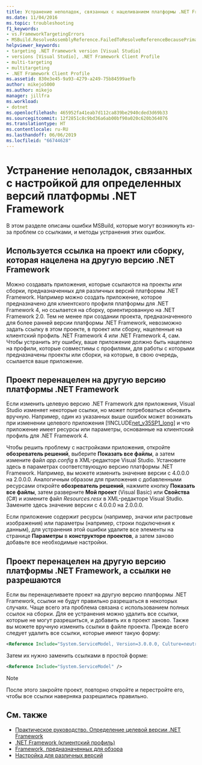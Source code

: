 ```yaml
---
title: Устранение неполадок, связанных с нацеливанием платформы .NET Framework | Документация Майкрософт
ms.date: 11/04/2016
ms.topic: troubleshooting
f1_keywords:
- vs.FrameworkTargetingErrors
- MSBuild.ResolveAssemblyReference.FailedToResolveReferenceBecausePrimaryAssemblyInExclusionList
helpviewer_keywords:
- targeting .NET Framework version [Visual Studio]
- versions [Visual Studio], .NET Framework Client Profile
- multi-targeting
- multitargeting
- .NET Framework Client Profile
ms.assetid: 830e3e45-9a93-4279-a249-75b84599aefb
author: mikejo5000
ms.author: mikejo
manager: jillfra
ms.workload:
- dotnet
ms.openlocfilehash: 465952fa41eab7d112ca839be2940cded3d69b33
ms.sourcegitcommit: 12f2851c8c9bd36a6ab00bf90a020c620b364076
ms.translationtype: HT
ms.contentlocale: ru-RU
ms.lasthandoff: 06/06/2019
ms.locfileid: "66744628"
---
```

# <a name="troubleshoot-net-framework-targeting-errors"></a>Устранение неполадок, связанных с настройкой для определенных версий платформы .NET Framework
В этом разделе описаны ошибки MSBuild, которые могут возникнуть из-за проблем со ссылками, и методы устранения этих ошибок.

## <a name="you-have-referenced-a-project-or-assembly-that-targets-a-different-version-of-the-net-framework"></a>Используется ссылка на проект или сборку, которая нацелена на другую версию .NET Framework
 Можно создавать приложения, которые ссылаются на проекты или сборки, предназначенных для различных версий платформы .NET Framework. Например можно создать приложение, которое предназначено для клиентского профиля платформы для .NET Framework 4, но ссылается на сборку, ориентированную на .NET Framework 2.0. Тем не менее при создании проекта, предназначенного для более ранней версии платформы .NET Framework, невозможно задать ссылку в этом проекте, в проект или сборку, нацеленные на клиентский профиль .NET Framework 4 или .NET Framework 4, сам. Чтобы устранить эту ошибку, ваше приложение должно быть нацелено на профили, которые совместимы с профилями, для работы с которыми предназначены проекты или сборки, на которые, в свою очередь, ссылается ваше приложение.

## <a name="you-have-re-targeted-a-project-to-a-different-version-of-the-net-framework"></a>Проект перенацелен на другую версию платформы .NET Framework
 Если изменить целевую версию .NET Framework для приложения, Visual Studio изменяет некоторые ссылки, но может потребоваться обновить вручную. Например, один из указанных выше ошибок может возникать при изменении целевого приложения [!INCLUDE[net_v35SP1_long](../msbuild/includes/net_v35sp1_long_md.md)] и что приложение имеет ресурсы или параметры, основанные на клиентский профиль для .NET Framework 4.

 Чтобы решить проблему с настройками приложения, откройте **обозреватель решений**, выберите **Показать все файлы**, а затем измените файл *app.config* в XML-редакторе Visual Studio. Установите здесь в параметрах соответствующую версию платформы .NET Framework. Например, вы можете изменить значение версии с 4.0.0.0 на 2.0.0.0. Аналогичным образом для приложения с добавленными ресурсами откройте **обозреватель решений**, нажмите кнопку **Показать все файлы**, затем разверните **Мой проект** (Visual Basic) или **Свойства** (C#) и измените файл *Resources.resx* в XML-редакторе Visual Studio. Замените здесь значение версии с 4.0.0.0 на 2.0.0.0.

 Если приложение содержит ресурсы (например, значки или растровые изображения) или параметры (например, строки подключения к данным), для устранения этой ошибки удалите все элементы на странице **Параметры** в **конструкторе проектов**, а затем заново добавьте все необходимые настройки.

## <a name="you-have-re-targeted-a-project-to-a-different-version-of-the-net-framework-and-references-do-not-resolve"></a>Проект перенацелен на другую версию платформы .NET Framework, а ссылки не разрешаются
 Если вы перенацеливаете проект на другую версию платформы .NET Framework, ссылки не будут правильно разрешаться в некоторых случаях. Чаще всего эта проблема связана с использованием полных ссылок на сборки. Для ее устранения можно удалить все ссылки, которые не могут разрешиться, и добавить их в проект заново. Также вы можете вручную изменить ссылки в файле проекта. Прежде всего следует удалить все ссылки, которые имеют такую форму:

```xml
<Reference Include="System.ServiceModel, Version=3.0.0.0, Culture=neutral, PublicKeyToken=b77a5c561934e089, processorArchitecture=MSIL" />
```

 Затем их нужно заменить ссылками в простой форме:

```xml
<Reference Include="System.ServiceModel" />
```

> [!NOTE]
> После этого закройте проект, повторно откройте и перестройте его, чтобы все ссылки наверняка разрешились правильно.

## <a name="see-also"></a>См. также

- [Практическое руководство. Определение целевой версии .NET Framework](../ide/how-to-target-a-version-of-the-dotnet-framework.md)
- [.NET Framework (клиентский профиль)](/dotnet/framework/deployment/client-profile)
- [Framework, предназначенных для обзора](../ide/visual-studio-multi-targeting-overview.md)
- [Настройка для различных версий](../msbuild/msbuild-multitargeting-overview.md)